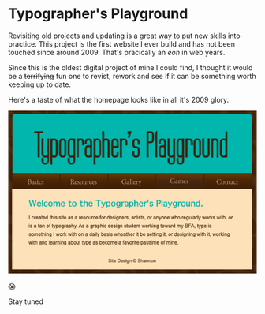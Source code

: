 # Typographer's Playground

Revisiting old projects and updating is a great way to put new skills into practice. This project is the first website I ever build and has not been touched since around 2009. That's pracically an _eon_ in web years.

Since this is the oldest digital project of mine I could find, I thought it would be a ~~terrifying~~ fun one to revist, rework and see if it can be something worth keeping up to date.

Here's a taste of what the homepage looks like in all it's 2009 glory.

![](assets/images/typographers-playground-screenshot.png)

😱

Stay tuned